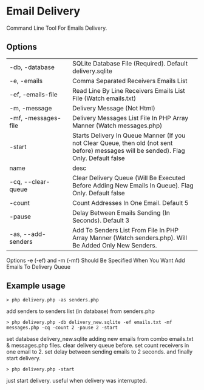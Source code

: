 # Email Delivery

Command Line Tool For Emails Delivery.

## Options

<table>
    <tr>
        <td width="150">-db, -database</td>
        <td>SQLite Database File (Required). Default delivery.sqlite</td>
    </tr>
    <tr>
        <td>-e, -emails</td>
        <td>Comma Separated Receivers Emails List</td>
    </tr>
    <tr>
        <td>-ef, -emails-file</td>
        <td>Read Line By Line Receivers Emails List File (Watch emails.txt)</td>
    </tr>
    <tr>
        <td>-m, -message</td>
        <td>Delivery Message (Not Html)</td>
    </tr>
    <tr>
        <td>-mf, -messages-file</td>
        <td>Delivery Messages List File In PHP Array Manner (Watch messages.php)</td>
    </tr>
    <tr>
        <td>-start</td>
        <td>Starts Delivery In Queue Manner (If you not Clear Queue, then old (not sent before) messages will be sended). Flag Only. Default false</td>
    </tr>
    <tr>
        <td>name</td>
        <td>desc</td>
    </tr>
    <tr>
        <td>-cq, --clear-queue</td>
        <td>Clear Delivery Queue (Will Be Executed Before Adding New Emails In Queue). Flag Only. Default false</td>
    </tr>
    <tr>
        <td>-count</td>
        <td>Count Addresses In One Email. Default 5</td>
    </tr>
    <tr>
        <td>-pause</td>
        <td>Delay Between Emails Sending (In Seconds). Default 3</td>
    </tr>
	<tr>
        <td>-as, --add-senders</td>
        <td>Add To Senders List From File In PHP Array Manner (Watch senders.php). Will Be Added Only New Senders.</td>
    </tr>
</table>

Options -e (-ef) and -m (-mf) Should Be Specified When You Want Add Emails To Delivery Queue

## Example usage

```
> php delivery.php -as senders.php
```
add senders to senders list (in database) from senders.php

```
> php delivery.php -db delivery_new.sqlite -ef emails.txt -mf messages.php -cq -count 2 -pause 2 -start
```
set database delivery_new.sqlite adding new emails from combo emails.txt & messages.php files.
clear delivery queue before.
set count receivers in one email to 2.
set delay between sending emails to 2 seconds.
and finally start delivery.

```
> php delivery.php -start
```
just start delivery. useful when delivery was interrupted.